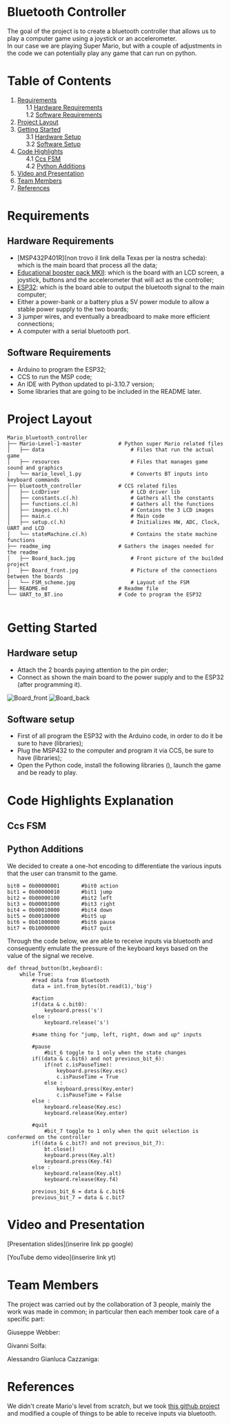 # <strong> Bluetooth Controller </strong>

The goal of the project is to create a bluetooth controller that allows us to play 
a computer game using a joystick or an accelerometer. </br>
In our case we are playing Super Mario, but with a couple of adjustments in the code 
we can potentially play any game that can run on python. 


# <strong> Table of Contents </strong>
1. <a href="#requirementslist">Requirements</a></br>
&nbsp;&nbsp;&nbsp;&nbsp; 1.1 <a href="#hwrequirements">Hardware Requirements</a></br>
&nbsp;&nbsp;&nbsp;&nbsp; 1.2 <a href="#swrequirements">Software Requirements</a></br>
2. <a href="#layoutlist">Project Layout</a></br>
3. <a href="#startlist">Getting Started</a></br>
&nbsp;&nbsp;&nbsp;&nbsp; 3.1 <a href="#hwsetup">Hardware Setup</a></br>
&nbsp;&nbsp;&nbsp;&nbsp; 3.2 <a href="#swsetup">Software Setup</a></br>
4. <a href="#codelist">Code Highlights</a></br>
&nbsp;&nbsp;&nbsp;&nbsp; 4.1 <a href="#ccsfsm">Ccs FSM</a></br>
&nbsp;&nbsp;&nbsp;&nbsp; 4.2 <a href="#pythonadd">Python Additions</a></br>
5. <a href="#externalslist">Video and Presentation</a></br>
6. <a href="#teamlist">Team Members</a></br>
7. <a href="#referencelist">References</a></br>

<a name="requirementslist"></a>
# <strong> Requirements </strong> 

<a name="hwrequirements"></a>
## Hardware Requirements

- [MSP432P401R](non trovo il link della Texas per la nostra scheda): which is the main board that process all the data;
- [Educational booster pack MKII](https://www.ti.com/tool/BOOSTXL-EDUMKII?keyMatch=&tisearch=search-everything&usecase=hardware): which is the board with an LCD screen, a joystick, 
buttons and the accelerometer that will act as the controller;
- [ESP32](https://www.amazon.it/AZDelivery-NodeMCU-Development-Arduino-gratuito/dp/B071P98VTG/ref=asc_df_B071P98VTG/?tag=googshopit-21&linkCode=df0&hvadid=194881236129&hvpos=&hvnetw=g&hvrand=2149836172945902890&hvpone=&hvptwo=&hvqmt=&hvdev=c&hvdvcmdl=&hvlocint=&hvlocphy=1008827&hvtargid=pla-367709801435&th=1): which is the board able to output the bluetooth signal to the main computer;
- Either a power-bank or a battery plus a 5V power module to allow a stable power supply to the two boards;
- 3 jumper wires, and eventually a breadboard to make more efficient connections;
- A computer with a serial bluetooth port.

<a name="swrequirements"></a>
## Software Requirements

- Arduino to program the ESP32; 
- CCS to run the MSP code;
- An IDE with Python updated to pi-3.10.7 version;
- Some libraries that are going to be included in the README later.

<a name="layoutlist"></a>
# <strong> Project Layout </strong> 

<pre><code>Mario_bluetooth_controller
├── Mario-Level-1-master            # Python super Mario related files
│	├── data                            # Files that run the actual game
│	├── resources                       # Files that manages game sound and graphics
│	└── mario_level_1.py                # Converts BT inputs into keyboard commands
├── bluetooth_controller            # CCS related files
│	├── LcdDriver                       # LCD driver lib
│	├── constants.c(.h)                 # Gathers all the constants
│	├── functions.c(.h)                 # Gathers all the functions
│	├── images.c(.h)                    # Contains the 3 LCD images
│	├── main.c                          # Main code
│	├── setup.c(.h)                     # Initializes HW, ADC, Clock, UART and LCD
│	└── stateMachine.c(.h)              # Contains the state machine functions
├── readme_img                      # Gathers the images needed for the readme
│	├── Board_back.jpg                  # Front picture of the builded project
│	├── Board_front.jpg                 # Picture of the connections between the boards
│	└── FSM_scheme.jpg                  # Layout of the FSM
├── README.md                       # Readme file
└── UART_to_BT.ino                  # Code to program the ESP32 

</code></pre>

<a name="startlist"></a>
# <strong> Getting Started </strong>

<a name="hwsetup"></a>
## Hardware setup

- Attach the 2 boards paying attention to the pin order;
- Connect as shown the main board to the power supply and to the ESP32 (after programming it).

![Board_front](readme_img/Board_front.jpeg)
![Board_back](readme_img/Board_back.jpg)

<a name="swsetup"></a>
## Software setup

- First of all program the ESP32 with the Arduino code, in order to do it be sure to have (libraries);
- Plug the MSP432 to the computer and program it via CCS, be sure to have (libraries);
- Open the Python code, install the following libraries (), launch the game and be ready to play.

<a name="codelist"></a>
# <strong> Code Highlights Explanation </strong>

<a name="ccsfsm"></a>
## Ccs FSM

<a name="pythonadd"></a>
## Python Additions

We decided to create a one-hot encoding to differentiate the various inputs that the user can transmit to the game.

<pre><code>bit0 = 0b00000001       #bit0 action
bit1 = 0b00000010       #bit1 jump
bit2 = 0b00000100       #bit2 left
bit3 = 0b00001000       #bit3 right
bit4 = 0b00010000       #bit4 down
bit5 = 0b00100000       #bit5 up
bit6 = 0b01000000       #bit6 pause
bit7 = 0b10000000       #bit7 quit
</code></pre>


Through the code below, we are able to receive inputs via bluetooth and consequently emulate the pressure of the keyboard keys based on the value of the signal we receive.

<pre><code>def thread_button(bt,keyboard):
    while True:
        #read data from Bluetooth
        data = int.from_bytes(bt.read(1),'big')

        #action
        if(data & c.bit0):
            keyboard.press('s')
        else :
            keyboard.release('s')  
        
        #same thing for "jump, left, right, down and up" inputs

        #pause
            #bit_6 toggle to 1 only when the state changes
        if((data & c.bit6) and not previous_bit_6):
            if(not c.isPauseTime):
                keyboard.press(Key.esc)
                c.isPauseTime = True
            else :
                keyboard.press(Key.enter)
                c.isPauseTime = False
        else :
            keyboard.release(Key.esc)
            keyboard.release(Key.enter)

        #quit
            #bit_7 toggle to 1 only when the quit selection is confermed on the controller
        if((data & c.bit7) and not previous_bit_7):
            bt.close()
            keyboard.press(Key.alt)
            keyboard.press(Key.f4)
        else :
            keyboard.release(Key.alt)
            keyboard.release(Key.f4)

        previous_bit_6 = data & c.bit6
        previous_bit_7 = data & c.bit7</code></pre>  

<a name="externalslist"></a>
# <strong> Video and Presentation </strong>

[Presentation slides](inserire link pp google) </p>
[YouTube demo video](inserire link yt)</p>

<a name="teamlist"></a>
# <strong> Team Members </strong>

The project was carried out by the collaboration of 3 people, mainly the work was made in common; 
in particular then each member took care of a specific part:

Giuseppe Webber:

Givanni Solfa:

Alessandro Gianluca Cazzaniga:

<a name="referencelist"></a>
# <strong> References </strong>

We didn't create Mario's level from scratch, but we took [this github project](https://github.com/justinmeister/Mario-Level-1) and modified a couple of things to be able to receive inputs via bluetooth.

